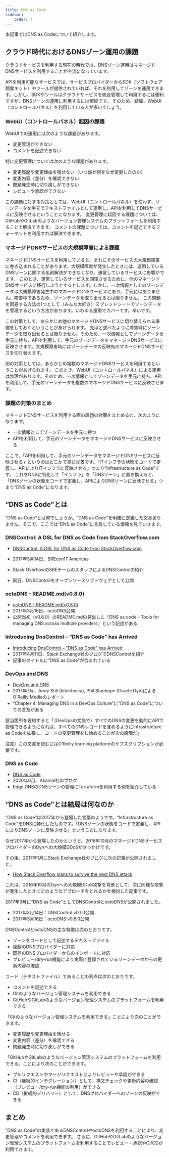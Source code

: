 ```yaml
---
title: DNS as Code
sidebar:
    order: 7
---
```


本記事ではDNS as Codeについて紹介します。

## クラウド時代におけるDNSゾーン運用の課題

クラウドサービスを利用する現在の時代では、DNSゾーン運用はマネージドDNSサービスを利用することが主流になっています。

APIを利用可能なサービスでは、サービスプロバイダーからSDK（ソフトウェア開発キット）やツールが提供されていれば、それを利用してゾーンを運用できます。しかし、SDKやツールはクラウドサービスを統合管理して利用するには便利ですが、DNSゾーンの運用に利用するには煩雑です。
そのため、結局、WebUI（コントロールパネル）を利用している人が多いでしょう。

### WebUI（コントロールパネル）起因の課題

WebUIでの運用には次のような課題があります。

- 変更管理ができない
- コメントを記述できない

特に変更管理については次のような課題があります。

- 変更履歴や変更理由を残せない（いつ誰が何をなぜ変更したのか）
- 変更内容（差分）を確認できない
- 問題発生時に切り戻しができない
- レビューや承認ができない

この課題に対する対策としては、WebUI（コントロールパネル）を使わず、ゾーンデータを手元でテキストファイルとして運用し、APIを利用してDNSサービスに反映させるということになります。
変更管理に起因する課題については、GitHubやGitLabのようなバージョン管理システムのプラットフォームを利用することで解決できます。
コメントの課題については、コメントを記述できるフォーマットを利用すれば解決できます。

### マネージドDNSサービスの大規模障害による課題

マネージドDNSサービスを利用していると、まれにそのサービスの大規模障害に巻き込まれることがあります。大規模障害が発生したときには、運用しているDNSゾーンに関する名前解決ができなくなり、運営しているサービスに影響がでます。
このとき、運営しているサービスを回復させるために、他のマネージドDNSサービスに移行しようとするとします。しかし、一次情報としてのゾーンデータは大規模障害発生中のマネージドDNSサービスにあり、手元にはありません。障害中であるため、ゾーンデータを取り出せるとは限りません。
この問題を回避する方法の1つとして（みんな大好き）スプレッドシートでゾーンデータを管理するという方法があります。いわゆる運用でカバーです。辛いです。

この対策として、あらかじめ他のマネージドDNSサービスに切り替えられる準備をしておくということがあげられます。
先ほど述べたように障害時にゾーンデータを取り出せるとは限りません。そのため、一次情報としてゾーンデータを手元に持ち、APIを利用して、手元のゾーンデータをマネージドDNSサービスに反映させます。大規模障害時にはゾーンデータの反映先のマネージドDNSサービスを切り替えます。

別の対策としては、あらかじめ複数のマネージドDNSサービスを利用するということがあげられます。
このとき、WebUI（コントロールパネル）による運用は無理があります。そのため、一次情報としてゾーンデータを手元に持ち、APIを利用して、手元のゾーンデータを複数のマネージドDNSサービスに反映させます。

### 課題の対策のまとめ

マネージドDNSサービスを利用する際の課題の対策をまとめると、次のようになります。

- 一次情報としてゾーンデータを手元に持つ
- APIを利用して、手元のゾーンデータをマネージドDNSサービスに反映させる

ここで、「APIを利用して、手元のゾーンデータをマネージドDNSサービスに反映させる」というのはどこかで見た光景です。「ITインフラの状態をコードで定義し、APIによりITインフラに反映させる」つまり“Infrastructure as Code”です。
これをDNSに特化して「インフラ」を「DNSゾーン」に置き換えると、「DNSゾーンの状態をコードで定義し、APIによりDNSゾーンに反映させる」つまり“DNS as Code”になります。

## “DNS as Code”とは

“DNS as Code”とは何でしょうか。“DNS as Code”を明確に定義した文章ありません。そこで、ここでは“DNS as Code”に言及している情報を見ていきます。

### DNSControl: A DSL for DNS as Code from StackOverflow.com

- [DNSControl: A DSL for DNS as Code from StackOverflow.com](https://www.usenix.org/conference/srecon17americas/program/presentation/peterson)

- 2017年3月14日、SREcon17 Americas
- Stack OverflowのSREチームのスタッフによるDNSControlの紹介
- 同日、DNSControlをオープンソースソフトウェアとして公開

### octoDNS - README.md(v0.8.0)

- [octoDNS - README.md(v0.8.0)](https://github.com/octodns/octodns/blob/7957a4c018f729e47ce976fa89f065284b959a52/README.md)
- 2017年3月16日、octoDNS公開
- 公開当初（v0.8.0）のREADME.mdの見出しに「DNS as code - Tools for managing DNS across multiple providers」という記述がある

### Introducing DnsControl – “DNS as Code” has Arrived

- [Introducing DnsControl – “DNS as Code” has Arrived](https://blog.serverfault.com/2017/04/11/introducing-dnscontrol-dns-as-code-has-arrived/)
- 2017年4月11日、Stack Exchange社のブログでDNSControlを紹介
- 記事のタイトルに“DNS as Code”が含まれている

### DevOps and DNS

- [DevOps and DNS](https://www.oreilly.com/library/view/devops-and-dns/9781492049241/)
- 2017年7月、Andy Still (Intechnica), Phil Stanhope (Oracle Dyn)によるO'Reilly Mediaのレポート
- “Chapter 4. Managing DNS in a DevOps Culture”に“DNS as Code”についての言及がある

該当箇所を要約すると「（DevOpsの文脈で）すべてのDNSの変更を動的にAPIで管理できるようになれば、すべてのDNSレコードを含めるようにInfrastructure as Codeを拡張し、コードの変更管理をし始めることが次の段階だ」

注意）この文書を読むにはO’Reilly learning platformのサブスクリプションが必要です。

### DNS as Code

- [DNS as Code](https://www.akamai.com/blog/security/dns-as-code-)
- 2020年6月、Akamai社のブログ
- Edge DNSのDNSゾーンの管理にTerraformを利用する例を紹介している

## “DNS as Code”とは結局は何なのか

“DNS as Code”は2017年から登場した言葉のようです。“Infrastructure as Code”をDNSに特化したものです。「DNSゾーンの状態をコードで定義し、APIによりDNSゾーンに反映させる」ということになります。

なぜ2017年から登場したのかというと、2016年10月のマネージドDNSサービスプロバイダーのDynへの大規模DDoSがきっかけです。

その後、2017年1月にStack Exchange社のブログに次の記事が公開されました。

- [How Stack Overflow plans to survive the next DNS attack](https://blog.serverfault.com/2017/01/09/surviving-the-next-dns-attack/)

これは、2016年10月のDynへの大規模DDoS攻撃を背景として、次に同様な攻撃が発生したときにどのようなアプローチをとれるかを検討した記事です。

2017年3月に“DNS as Code”としてDNSControlとoctoDNSが公開されました。

- 2017年3月14日：DNSControl v0.1.0公開
- 2017年3月16日：octoDNS v0.8.0公開

DNSControlとoctoDNSの主な特徴は次のとおりです。

- ゾーンをコードとして記述するテキストファイル
- 複数のDNSプロバイダーに対応
- 既存のDNSプロバイダーからのインポートに対応
- プレビュー/dry-run機能により実際に登録されているゾーンデータからの更新内容の確認

コード（テキストファイル）であることの利点は次のとおりです。

- コメントを記述できる
- Gitのようなバージョン管理システムを利用できる
- GitHubやGitLabのようなバージョン管理システムのプラットフォームを利用できる

「Gitのようなバージョン管理システムを利用できる」ことにより次のことができます。

- 変更履歴や変更理由を残せる
- 変更内容（差分）を確認できる
- 問題発生時に切り戻しができる

「GitHubやGitLabのようなバージョン管理システムのプラットフォームを利用できる」ことにより次のことができます。

- プルリクエストやマージリクエストによりレビューや承認ができる
- CI（継続的インテグレーション）として、構文チェックや更新内容の確認（プレビュー/dry-run機能の利用）ができる
- CD（継続的デリバリー）として、DNSプロバイダーへのゾーンの反映ができる

## まとめ

“DNS as Code”の実装であるDNSControlやoctoDNSを利用することにより、変更管理やコメントを利用できます。
さらに、GitHubやGitLabのようなバージョン管理システムのプラットフォームを利用することでレビュー・承認やCI/CDが利用できます。
